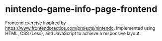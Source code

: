 # nintendo-game-info-page-frontend
Frontend exercise inspired by https://www.frontendpractice.com/projects/nintendo. 
Implemented using HTML, CSS (Less), and JavaScript to achieve a responsive layout.
